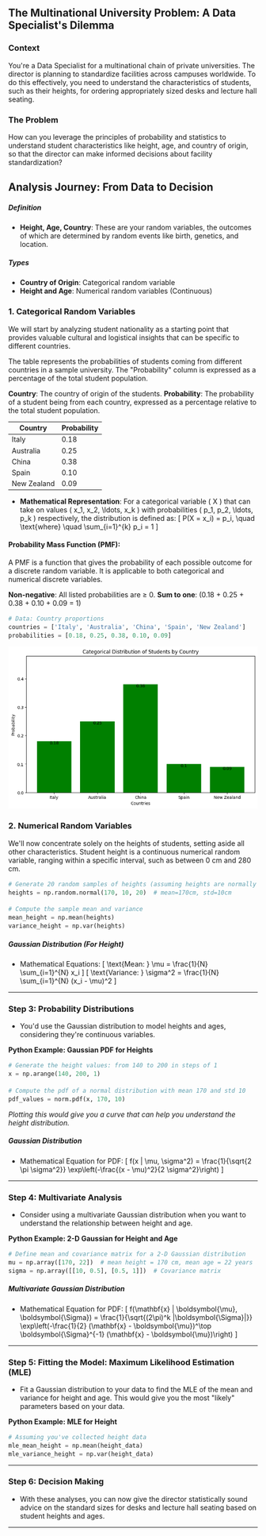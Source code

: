 
## The Multinational University Problem: A Data Specialist's Dilemma

### Context
You're a Data Specialist for a multinational chain of private universities. The director is planning to standardize facilities across campuses worldwide. To do this effectively, you need to understand the characteristics of students, such as their heights, for ordering appropriately sized desks and lecture hall seating.

### The Problem
How can you leverage the principles of probability and statistics to understand student characteristics like height, age, and country of origin, so that the director can make informed decisions about facility standardization?

## Analysis Journey: From Data to Decision

##### Definition
- **Height, Age, Country**: These are your random variables, the outcomes of which are determined by random events like birth, genetics, and location.

##### Types
- **Country of Origin**: Categorical random variable
- **Height and Age**: Numerical random variables (Continuous)

### 1. Categorical Random Variables
We will start by analyzing student nationality as a starting point that provides valuable cultural and logistical insights that can be specific to different countries.

The table represents the probabilities of students coming from different countries in a sample university. The "Probability" column is expressed as a percentage of the total student population.

**Country**: The country of origin of the students.
**Probability**: The probability of a student being from each country, expressed as a percentage relative to the total student population.

| Country       | Probability   |
|---------------|---------------|
| Italy         | 0.18          |
| Australia     | 0.25          |
| China         | 0.38          |
| Spain         | 0.10          |
| New Zealand   | 0.09          |


- **Mathematical Representation**: For a categorical variable \( X \) that can take on values \( x_1, x_2, \ldots, x_k \) with probabilities \( p_1, p_2, \ldots, p_k \) respectively, the distribution is defined as:
  \[
  P(X = x_i) = p_i, \quad \text{where} \quad \sum_{i=1}^{k} p_i = 1
  \]

#### Probability Mass Function (PMF):
 A PMF is a function that gives the probability of each possible outcome for a discrete random variable. It is applicable to both categorical and numerical discrete variables.


**Non-negative**: All listed probabilities are ≥ 0.
**Sum to one**: \(0.18 + 0.25 + 0.38 + 0.10 + 0.09 = 1\)

```python
# Data: Country proportions
countries = ['Italy', 'Australia', 'China', 'Spain', 'New Zealand']
probabilities = [0.18, 0.25, 0.38, 0.10, 0.09]
```
![Country proportions](./src/img/students_problem/country.JPG)

  
### 2. Numerical Random Variables
We'll now concentrate solely on the heights of students, setting aside all other characteristics. Student height is a continuous numerical random variable, ranging within a specific interval, such as between 0 cm and 280 cm.

```python
# Generate 20 random samples of heights (assuming heights are normally distributed)
heights = np.random.normal(170, 10, 20)  # mean=170cm, std=10cm

# Compute the sample mean and variance
mean_height = np.mean(heights)
variance_height = np.var(heights)
```

##### Gaussian Distribution (For Height)
- Mathematical Equations:
  \[
  \text{Mean: } \mu = \frac{1}{N} \sum_{i=1}^{N} x_i
  \]
  \[
  \text{Variance: } \sigma^2 = \frac{1}{N} \sum_{i=1}^{N} (x_i - \mu)^2
  \]

---

### Step 3: Probability Distributions

- You'd use the Gaussian distribution to model heights and ages, considering they're continuous variables.

**Python Example: Gaussian PDF for Heights**
```python
# Generate the height values: from 140 to 200 in steps of 1
x = np.arange(140, 200, 1)

# Compute the pdf of a normal distribution with mean 170 and std 10
pdf_values = norm.pdf(x, 170, 10)
```
*Plotting this would give you a curve that can help you understand the height distribution.*

##### Gaussian Distribution
- Mathematical Equation for PDF:
  \[
  f(x | \mu, \sigma^2) = \frac{1}{\sqrt{2 \pi \sigma^2}} \exp\left(-\frac{(x - \mu)^2}{2 \sigma^2}\right)
  \]

---

### Step 4: Multivariate Analysis

- Consider using a multivariate Gaussian distribution when you want to understand the relationship between height and age.

**Python Example: 2-D Gaussian for Height and Age**
```python
# Define mean and covariance matrix for a 2-D Gaussian distribution
mu = np.array([170, 22])  # mean height = 170 cm, mean age = 22 years
sigma = np.array([[10, 0.5], [0.5, 1]])  # Covariance matrix
```

##### Multivariate Gaussian Distribution
- Mathematical Equation for PDF:
  \[
  f(\mathbf{x} | \boldsymbol{\mu}, \boldsymbol{\Sigma}) = \frac{1}{\sqrt{(2\pi)^k |\boldsymbol{\Sigma}|}} \exp\left(-\frac{1}{2} (\mathbf{x} - \boldsymbol{\mu})^\top \boldsymbol{\Sigma}^{-1} (\mathbf{x} - \boldsymbol{\mu})\right)
  \]

---

### Step 5: Fitting the Model: Maximum Likelihood Estimation (MLE)

- Fit a Gaussian distribution to your data to find the MLE of the mean and variance for height and age. This would give you the most "likely" parameters based on your data.

**Python Example: MLE for Height**
```python
# Assuming you've collected height data
mle_mean_height = np.mean(height_data)
mle_variance_height = np.var(height_data)
```

---

### Step 6: Decision Making

- With these analyses, you can now give the director statistically sound advice on the standard sizes for desks and lecture hall seating based on student heights and ages.

---
